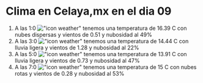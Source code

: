 # Clima en Celaya,mx en el dia 09

1. A las 1:0 !["icon weather"](http://openweathermap.org/img/w/03n.png) tenemos una temperatura de 16.39 C con nubes dispersas y  vientos de 0.51 y nubosidad al 49%
1. A las 3:0 !["icon weather"](http://openweathermap.org/img/w/10n.png) tenemos una temperatura de 14.44 C con lluvia ligera y  vientos de 1.28 y nubosidad al 22%
1. A las 5:0 !["icon weather"](http://openweathermap.org/img/w/10n.png) tenemos una temperatura de 13.91 C con lluvia ligera y  vientos de 0.73 y nubosidad al 47%
1. A las 7:0 !["icon weather"](http://openweathermap.org/img/w/04n.png) tenemos una temperatura de 15 C con nubes rotas y  vientos de 0.28 y nubosidad al 53%
